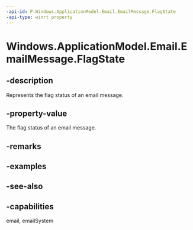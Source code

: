 ```yaml
---
-api-id: P:Windows.ApplicationModel.Email.EmailMessage.FlagState
-api-type: winrt property
---
```


<!-- Property syntax
public Windows.ApplicationModel.Email.EmailFlagState FlagState { get;  set; }
-->

# Windows.ApplicationModel.Email.EmailMessage.FlagState

## -description
Represents the flag status of an email message.

## -property-value
The flag status of an email message.

## -remarks

## -examples

## -see-also

## -capabilities
email, emailSystem
